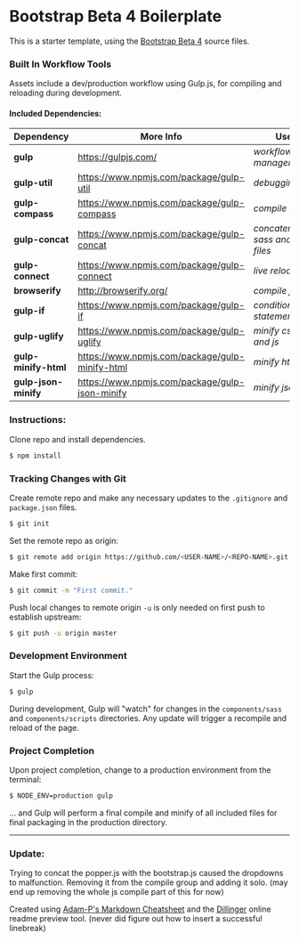 # Bootstrap Beta 4 Boilerplate
This is a starter template, using the [Bootstrap Beta 4](http://getbootstrap.com/) source files.

### Built In Workflow Tools
Assets include a dev/production workflow using Gulp.js, for compiling and reloading during development.

#### Included Dependencies:
| Dependency | More Info | Use |
| ------ | ------ | ------ |
| **gulp** | https://gulpjs.com/ | *workflow manager* |
| **gulp-util** | https://www.npmjs.com/package/gulp-util | *debugging* |
| **gulp-compass** | https://www.npmjs.com/package/gulp-compass | *compile sass* |
| **gulp-concat** | https://www.npmjs.com/package/gulp-concat | *concatenating sass and js files*  |
| **gulp-connect** | https://www.npmjs.com/package/gulp-connect | *live reload* |
| **browserify** | http://browserify.org/ | *compile js*|
| **gulp-if** | https://www.npmjs.com/package/gulp-if |*conditional statements*|
| **gulp-uglify** | https://www.npmjs.com/package/gulp-uglify |*minify css and js* |
| **gulp-minify-html** | https://www.npmjs.com/package/gulp-minify-html |*minify html* |
| **gulp-json-minify** | https://www.npmjs.com/package/gulp-json-minify |*minify json* |

### Instructions:
Clone repo and install dependencies.
```sh
$ npm install
```
### Tracking Changes with Git
Create remote repo and make any necessary updates to the `.gitignore` and `package.json` files.
```sh
$ git init
```
Set the remote repo as origin:
```sh
$ git remote add origin https://github.com/<USER-NAME>/<REPO-NAME>.git
```
Make first commit:
```sh
$ git commit -m "First commit." 
```
Push local changes to remote origin `-u` is only needed on first push to establish upstream:
```sh
$ git push -u origin master
```
### Development Environment
Start the Gulp process:
```sh
$ gulp
```
During development, Gulp will "watch" for changes in the `components/sass` and `components/scripts` directories. Any update will trigger a recompile and reload of the page.

### Project Completion
Upon project completion, change to a production environment from the terminal:
```sh
$ NODE_ENV=production gulp
```
... and Gulp will perform a final compile and minify of all included files for final packaging in the production directory.

---

### Update:
Trying to concat the popper.js with the bootstrap.js caused the dropdowns to malfunction. Removing it from the compile group and adding it solo. (may end up removing the whole js compile part of this for now)

Created using [Adam-P's Markdown Cheatsheet](https://github.com/adam-p/markdown-here/wiki/Markdown-Cheatsheet) and the [Dillinger](http://dillinger.io/) online readme preview tool.
(never did figure out how to insert a successful linebreak)